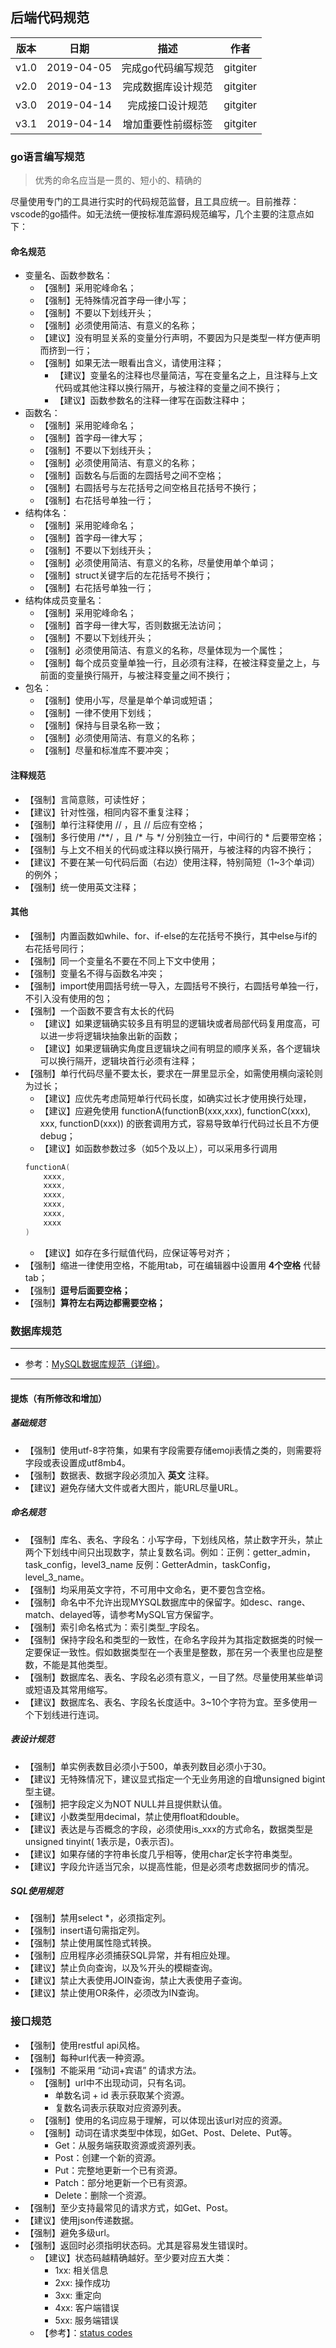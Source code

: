 ## 后端代码规范

| 版本 |   日期    | 描述 |  作者   |
| :--: | :-------: | :--: | :-----: |
| v1.0 | 2019-04-05 | 完成go代码编写规范 | gitgiter |
| v2.0 | 2019-04-13 | 完成数据库设计规范 | gitgiter |
| v3.0 | 2019-04-14 | 完成接口设计规范| gitgiter |
| v3.1 | 2019-04-14 | 增加重要性前缀标签 | gitgiter |

### go语言编写规范

> 优秀的命名应当是一贯的、短小的、精确的

尽量使用专门的工具进行实时的代码规范监督，且工具应统一。目前推荐：vscode的go插件。如无法统一便按标准库源码规范编写，几个主要的注意点如下：

#### 命名规范
- 变量名、函数参数名：
    - 【强制】采用驼峰命名；
    - 【强制】无特殊情况首字母一律小写；
    - 【强制】不要以下划线开头；
    - 【强制】必须使用简洁、有意义的名称；
    - 【建议】没有明显关系的变量分行声明，不要因为只是类型一样方便声明而挤到一行；
    - 【强制】如果无法一眼看出含义，请使用注释；
        - 【建议】变量名的注释也尽量简洁，写在变量名之上，且注释与上文代码或其他注释以换行隔开，与被注释的变量之间不换行；
        - 【建议】函数参数名的注释一律写在函数注释中；
- 函数名：
    - 【强制】采用驼峰命名；
    - 【强制】首字母一律大写；
    - 【强制】不要以下划线开头；
    - 【强制】必须使用简洁、有意义的名称；
    - 【强制】函数名与后面的左圆括号之间不空格；
    - 【强制】右圆括号与左花括号之间空格且花括号不换行；
    - 【强制】右花括号单独一行；
- 结构体名：
    - 【强制】采用驼峰命名；
    - 【强制】首字母一律大写；
    - 【强制】不要以下划线开头；
    - 【强制】必须使用简洁、有意义的名称，尽量使用单个单词；
    - 【强制】struct关键字后的左花括号不换行；
    - 【强制】右花括号单独一行；
- 结构体成员变量名：
    - 【强制】采用驼峰命名；
    - 【强制】首字母一律大写，否则数据无法访问；
    - 【强制】不要以下划线开头；
    - 【强制】必须使用简洁、有意义的名称，尽量体现为一个属性；
    - 【强制】每个成员变量单独一行，且必须有注释，在被注释变量之上，与前面的变量换行隔开，与被注释变量之间不换行；
- 包名：
    - 【强制】使用小写，尽量是单个单词或短语；
    - 【强制】一律不使用下划线；
    - 【强制】保持与目录名称一致；
    - 【强制】必须使用简洁、有意义的名称；
    - 【强制】尽量和标准库不要冲突；

#### 注释规范
- 【强制】言简意赅，可读性好；
- 【建议】针对性强，相同内容不重复注释；
- 【强制】单行注释使用 // ，且 // 后应有空格；
- 【强制】多行使用 /**/ ，且 /* 与 */ 分别独立一行，中间行的 * 后要带空格；
- 【强制】与上文不相关的代码或注释以换行隔开，与被注释的内容不换行；
- 【建议】不要在某一句代码后面（右边）使用注释，特别简短（1~3个单词）的例外；
- 【强制】统一使用英文注释；

#### 其他
- 【强制】内置函数如while、for、if-else的左花括号不换行，其中else与if的右花括号同行；
- 【强制】同一个变量名不要在不同上下文中使用；
- 【强制】变量名不得与函数名冲突；
- 【强制】import使用圆括号统一导入，左圆括号不换行，右圆括号单独一行，不引入没有使用的包；
- 【强制】一个函数不要含有太长的代码
    - 【建议】如果逻辑确实较多且有明显的逻辑块或者局部代码复用度高，可以进一步将逻辑块抽象出新的函数；
    - 【建议】如果逻辑确实角度且逻辑块之间有明显的顺序关系，各个逻辑块可以换行隔开，逻辑块首行必须有注释；
- 【强制】单行代码尽量不要太长，要求在一屏里显示全，如需使用横向滚轮则为过长；
    - 【建议】应优先考虑简短单行代码长度，如确实过长才使用换行处理，
    - 【建议】应避免使用 functionA(functionB(xxx,xxx), functionC(xxx), xxx, functionD(xxx)) 的嵌套调用方式，容易导致单行代码过长且不方便debug；
    - 【建议】如函数参数过多（如5个及以上），可以采用多行调用
    ```go
    functionA(
        xxxx,
        xxxx,
        xxxx,
        xxxx,
        xxxx,
        xxxx
    )
    ```
    - 【建议】如存在多行赋值代码，应保证等号对齐；
- 【强制】缩进一律使用空格，不能用tab，可在编辑器中设置用 **4个空格** 代替tab；
- 【强制】**逗号后面要空格；**
- 【强制】**算符左右两边都需要空格；**

### 数据库规范

---

- 参考：[MySQL数据库规范（详细）](https://www.2cto.com/database/201802/718462.html)。

---

#### 提炼（有所修改和增加）

##### 基础规范
- 【强制】使用utf-8字符集，如果有字段需要存储emoji表情之类的，则需要将字段或表设置成utf8mb4。
- 【强制】数据表、数据字段必须加入 **英文** 注释。
- 【建议】避免存储大文件或者大图片，能URL尽量URL。

##### 命名规范
- 【强制】库名、表名、字段名：小写字母，下划线风格，禁止数字开头，禁止两个下划线中间只出现数字，禁止复数名词。例如：正例：getter_admin，task_config，level3_name 反例：GetterAdmin，taskConfig，level_3_name。
- 【强制】均采用英文字符，不可用中文命名，更不要包含空格。
- 【强制】命名中不允许出现MYSQL数据库中的保留字。如desc、range、match、delayed等，请参考MySQL官方保留字。
- 【强制】索引命名格式为：索引类型_字段名。
- 【强制】保持字段名和类型的一致性，在命名字段并为其指定数据类的时候一定要保证一致性。假如数据类型在一个表里是整数，那在另一个表里也应是整数，不能是其他类型。
- 【强制】数据库名、表名、字段名必须有意义，一目了然。尽量使用某些单词或短语及其常用缩写。
- 【建议】数据库名、表名、字段名长度适中。3~10个字符为宜。至多使用一个下划线进行连词。

##### 表设计规范
- 【强制】单实例表数目必须小于500，单表列数目必须小于30。
- 【建议】无特殊情况下，建议显式指定一个无业务用途的自增unsigned bigint型主键。
- 【强制】把字段定义为NOT NULL并且提供默认值。
- 【建议】小数类型用decimal，禁止使用float和double。
- 【建议】表达是与否概念的字段，必须使用is_xxx的方式命名，数据类型是unsigned tinyint( 1表示是，0表示否)。
- 【建议】如果存储的字符串长度几乎相等，使用char定长字符串类型。
- 【建议】字段允许适当冗余，以提高性能，但是必须考虑数据同步的情况。

##### SQL使用规范
- 【强制】禁用select *，必须指定列。
- 【强制】insert语句需指定列。
- 【强制】禁止使用属性隐式转换。
- 【强制】应用程序必须捕获SQL异常，并有相应处理。
- 【建议】禁止负向查询，以及%开头的模糊查询。
- 【建议】禁止大表使用JOIN查询，禁止大表使用子查询。
- 【建议】禁止使用OR条件，必须改为IN查询。

### 接口规范
- 【强制】使用restful api风格。
- 【强制】每种url代表一种资源。
- 【强制】不能采用 “动词+宾语” 的请求方法。
    - 【强制】url中不出现动词，只有名词。
        - 单数名词 + id 表示获取某个资源。
        - 复数名词表示获取对应资源列表。
    - 【强制】使用的名词应易于理解，可以体现出该url对应的资源。
    - 【强制】动词在请求类型中体现，如Get、Post、Delete、Put等。
        - Get：从服务端获取资源或资源列表。
        - Post：创建一个新的资源。
        - Put：完整地更新一个已有资源。
        - Patch：部分地更新一个已有资源。
        - Delete：删除一个资源。        
- 【强制】至少支持最常见的请求方式，如Get、Post。
- 【建议】使用json传递数据。
- 【强制】避免多级url。
- 【强制】返回时必须指明状态码。尤其是容易发生错误时。
    - 【建议】状态码越精确越好。至少要对应五大类：
        - 1xx: 相关信息
        - 2xx: 操作成功
        - 3xx: 重定向
        - 4xx: 客户端错误
        - 5xx: 服务端错误
    - 【参考】：[status codes](https://en.wikipedia.org/wiki/List_of_HTTP_status_codes)